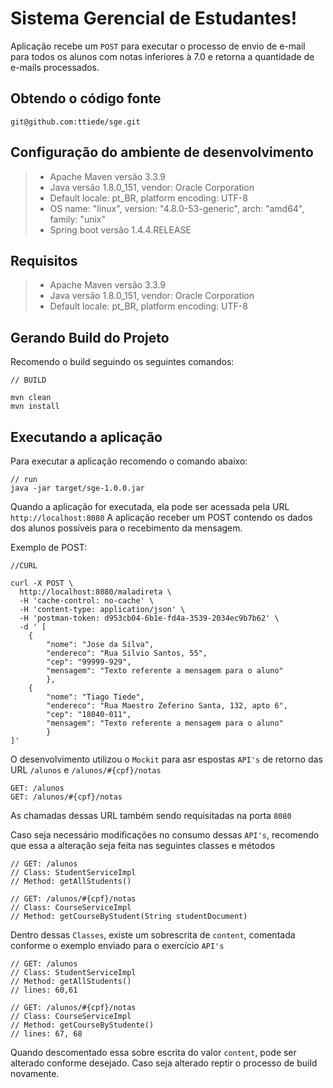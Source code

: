 Sistema Gerencial de Estudantes!
===================

Aplicação recebe um `POST` para executar o processo de envio de e-mail para todos os alunos com notas
inferiores à 7.0 e retorna a quantidade de e-mails processados. 


Obtendo o código fonte
-------------
```
git@github.com:ttiede/sge.git
```


Configuração do ambiente de desenvolvimento
-------------
> - Apache Maven  versão 3.3.9
> - Java versão 1.8.0_151, vendor: Oracle Corporation
> - Default locale: pt_BR, platform encoding: UTF-8
> - OS name: "linux", version: "4.8.0-53-generic", arch: "amd64", family: "unix"
> - Spring boot  versão 1.4.4.RELEASE  

Requisitos
-------------
> - Apache Maven  versão 3.3.9
> - Java versão 1.8.0_151, vendor: Oracle Corporation
> - Default locale: pt_BR, platform encoding: UTF-8

Gerando Build do Projeto
-------------

Recomendo o build seguindo os seguintes comandos:

``` 
// BUILD

mvn clean
mvn install
```

Executando a aplicação
-------------

Para executar a aplicação recomendo o comando abaixo:

``` 
// run
java -jar target/sge-1.0.0.jar
```

Quando a aplicação for executada,  ela pode ser acessada pela URL ```http://localhost:8080```
A aplicação receber um POST contendo os dados dos alunos possíveis para o recebimento da mensagem.

Exemplo de POST:

```
//CURL

curl -X POST \
  http://localhost:8080/maladireta \
  -H 'cache-control: no-cache' \
  -H 'content-type: application/json' \
  -H 'postman-token: d953cb04-6b1e-fd4a-3539-2034ec9b7b62' \
  -d ' [
 	{
 		"nome": "Jose da Silva",
 		"endereco": "Rua Silvio Santos, 55",
 		"cep": "99999-929",
 		"mensagem": "Texto referente a mensagem para o aluno"
 		},
 	{
 		"nome": "Tiago Tiede",
 		"endereco": "Rua Maestro Zeferino Santa, 132, apto 6",
 		"cep": "18040-011",
 		"mensagem": "Texto referente a mensagem para o aluno"
 		}
]'
```


O desenvolvimento utilizou o `Mockit`  para asr espostas `API's` de retorno das URL  `/alunos` e `/alunos/#{cpf}/notas `


```
GET: /alunos
GET: /alunos/#{cpf}/notas

```  

As chamadas dessas URL também sendo requisitadas na porta `8080`


Caso seja necessário modificações no consumo dessas `API's`,  recomendo que essa a alteração seja feita nas seguintes classes e métodos

``` 
// GET: /alunos
// Class: StudentServiceImpl
// Method: getAllStudents() 
```


``` 
// GET: /alunos/#{cpf}/notas
// Class: CourseServiceImpl
// Method: getCourseByStudent(String studentDocument) 
```


Dentro dessas `Classes`, existe um sobrescrita de `content`, comentada conforme o exemplo enviado para o exercício `API's`


``` 
// GET: /alunos
// Class: StudentServiceImpl
// Method: getAllStudents() 
// lines: 60,61
```


``` 
// GET: /alunos/#{cpf}/notas
// Class: CourseServiceImpl
// Method: getCourseByStudente() 
// lines: 67, 68
```


Quando descomentado essa sobre escrita do valor `content`, pode ser alterado conforme desejado. Caso seja alterado reptir o processo de build novamente.
